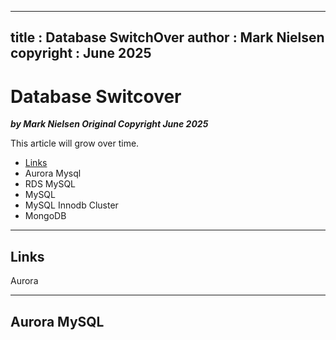
---
title : Database SwitchOver
author : Mark Nielsen
copyright : June 2025 
---


Database Switcover
==============================

_**by Mark Nielsen
Original Copyright June 2025**_

This article will grow over time. 

* [Links](#links)
* Aurora Mysql
* RDS MySQL
* MySQL
* MySQL Innodb Cluster
* MongoDB


* * *
<a name=Links></a>Links
-----
Aurora

* * *
<a name=a></a>Aurora MySQL
-----

